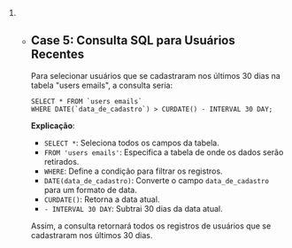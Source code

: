 1. - ## **Case 5: Consulta SQL para Usuários Recentes**

     Para selecionar usuários que se cadastraram nos últimos 30 dias na tabela "users emails", a consulta seria:

     ```
     SELECT * FROM `users emails`
     WHERE DATE(`data_de_cadastro`) > CURDATE() - INTERVAL 30 DAY;
     ```

     **Explicação**:

     - `SELECT *`: Seleciona todos os campos da tabela.
     - `FROM 'users emails'`: Especifica a tabela de onde os dados serão retirados.
     - `WHERE`: Define a condição para filtrar os registros.
     - `DATE(data_de_cadastro)`: Converte o campo `data_de_cadastro` para um formato de data.
     - `CURDATE()`: Retorna a data atual.
     - `- INTERVAL 30 DAY`: Subtrai 30 dias da data atual.

     Assim, a consulta retornará todos os registros de usuários que se cadastraram nos últimos 30 dias.